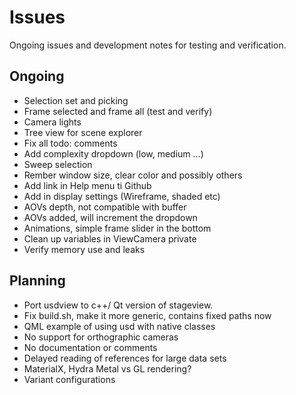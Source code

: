 Issues
==================

Ongoing issues and development notes for testing and verification.

Ongoing
------------
- Selection set and picking
- Frame selected and frame all (test and verify)
- Camera lights
- Tree view for scene explorer
- Fix all todo: comments
- Add complexity dropdown (low, medium ...)
- Sweep selection
- Rember window size, clear color and possibly others
- Add link in Help menu ti Github
- Add in display settings (Wireframe, shaded etc)
- AOVs depth, not compatible with buffer
- AOVs added, will increment the dropdown
- Animations, simple frame slider in the bottom
- Clean up variables in ViewCamera private
- Verify memory use and leaks
  
Planning
------------
- Port usdview to c++/ Qt version of stageview.
- Fix build.sh, make it more generic, contains fixed paths now
- QML example of using usd with native classes
- No support for orthographic cameras
- No documentation or comments
- Delayed reading of references for large data sets
- MaterialX, Hydra Metal vs GL rendering?
- Variant configurations